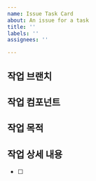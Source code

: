 ```yaml
---
name: Issue Task Card
about: An issue for a task
title: ''
labels: ''
assignees: ''

---
```


## 작업 브랜치
> 

## 작업 컴포넌트
>

## 작업 목적
>

## 작업 상세 내용
- [ ]
